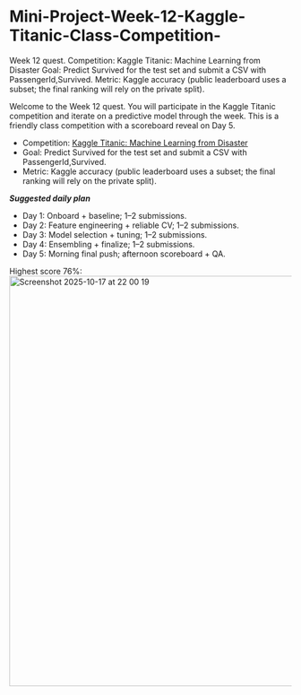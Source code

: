 # Mini-Project-Week-12-Kaggle-Titanic-Class-Competition-
Week 12 quest. Competition: Kaggle Titanic: Machine Learning from Disaster Goal: Predict Survived for the test set and submit a CSV with PassengerId,Survived. Metric: Kaggle accuracy (public leaderboard uses a subset; the final ranking will rely on the private split).

Welcome to the Week 12 quest. You will participate in the Kaggle Titanic competition and iterate on a predictive model through the week. This is a friendly class competition with a scoreboard reveal on Day 5.

* Competition: [Kaggle Titanic: Machine Learning from Disaster](https://www.kaggle.com/competitions/titanic/overview)
* Goal: Predict Survived for the test set and submit a CSV with PassengerId,Survived.
* Metric: Kaggle accuracy (public leaderboard uses a subset; the final ranking will rely on the private split).

***Suggested daily plan***
* Day 1: Onboard + baseline; 1–2 submissions.
* Day 2: Feature engineering + reliable CV; 1–2 submissions.
* Day 3: Model selection + tuning; 1–2 submissions.
* Day 4: Ensembling + finalize; 1–2 submissions.
* Day 5: Morning final push; afternoon scoreboard + QA.

Highest score 76%:
<img width="1464" height="732" alt="Screenshot 2025-10-17 at 22 00 19" src="https://github.com/user-attachments/assets/7cf0f0b1-7c8d-42ab-b504-555fd237ab8c" />
